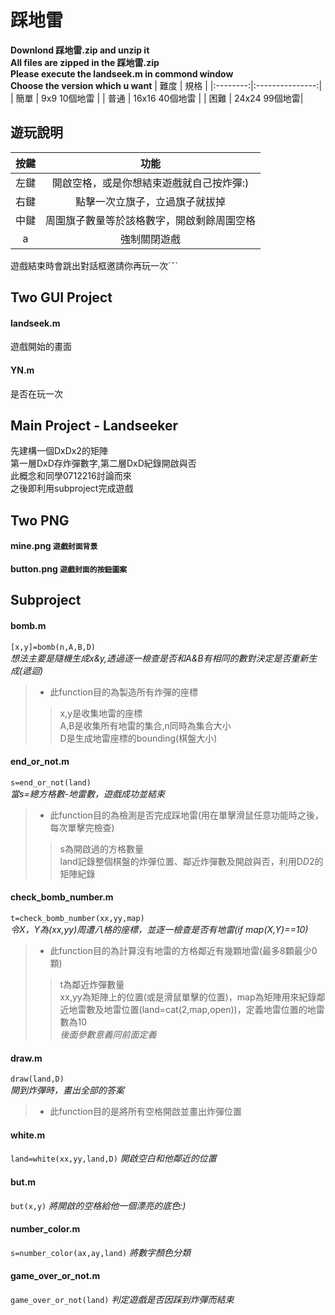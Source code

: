 # 踩地雷

**Downlond 踩地雷.zip and unzip it  
All files are zipped in the 踩地雷.zip  
Please execute the landseek.m in commond window    
Choose the version which u want**
| 難度 | 規格 |
|:--------:|:---------------:|
| 簡單 | 9x9 10個地雷 | 
| 普通 | 16x16 40個地雷 | 
| 困難 | 24x24 99個地雷| 
## 遊玩說明
| 按鍵 | 功能 |
|:--------:|:---------------:|
| 左鍵 | 開啟空格，或是你想結束遊戲就自己按炸彈:) | 
| 右鍵 | 點擊一次立旗子，立過旗子就拔掉 | 
| 中鍵 | 周圍旗子數量等於該格數字，開啟剩餘周圍空格 |
| a | 強制關閉遊戲 |  

遊戲結束時會跳出對話框邀請你再玩一次ˊˇˋ
## Two GUI Project
#### landseek.m
遊戲開始的畫面
#### YN.m
是否在玩一次
## Main Project - Landseeker  
先建構一個DxDx2的矩陣  
第一層DxD存炸彈數字,第二層DxD紀錄開啟與否  
此概念和同學0712216討論而來  
之後即利用subproject完成遊戲  
## Two PNG
#### mine.png ` 遊戲封面背景 `
#### button.png ` 遊戲封面的按鈕圖案 `
## Subproject
#### bomb.m
` [x,y]=bomb(n,A,B,D) `  
*想法主要是隨機生成x&y,透過逐一檢查是否和A&B有相同的數對決定是否重新生成(遞迴)*
>* 此function目的為製造所有炸彈的座標  
>> x,y是收集地雷的座標  
A,B是收集所有地雷的集合,n同時為集合大小  
D是生成地雷座標的bounding(棋盤大小)  

#### end_or_not.m
` s=end_or_not(land) `  
*當s=總方格數-地雷數，遊戲成功並結束*
>* 此function目的為檢測是否完成踩地雷(用在單擊滑鼠任意功能時之後，每次單擊完檢查)  
>> s為開啟過的方格數量  
land記錄整個棋盤的炸彈位置、鄰近炸彈數及開啟與否，利用D*D*2的矩陣紀錄
#### check_bomb_number.m
` t=check_bomb_number(xx,yy,map) `  
*令X，Y為(xx,yy)周遭八格的座標，並逐一檢查是否有地雷(if map(X,Y)==10)*
>* 此function目的為計算沒有地雷的方格鄰近有幾顆地雷(最多8顆最少0顆)  
>> t為鄰近炸彈數量  
xx,yy為矩陣上的位置(或是滑鼠單擊的位置)，map為矩陣用來紀錄鄰近地雷數及地雷位置(land=cat(2,map,open))，定義地雷位置的地雷數為10  
*後面參數意義同前面定義*
#### draw.m
` draw(land,D) `  
*開到炸彈時，畫出全部的答案*
>* 此function目的是將所有空格開啟並畫出炸彈位置
#### white.m
` land=white(xx,yy,land,D) `
*開啟空白和他鄰近的位置*
#### but.m
` but(x,y) `
*將開啟的空格給他一個漂亮的底色:)*
#### number_color.m
` s=number_color(ax,ay,land) ` 
*將數字顏色分類*
#### game_over_or_not.m
 ` game_over_or_not(land) `
*判定遊戲是否因踩到炸彈而結束*
